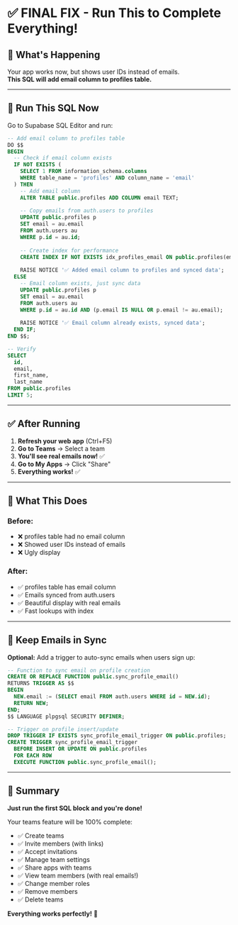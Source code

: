 # ✅ FINAL FIX - Run This to Complete Everything!

## 🎯 What's Happening

Your app works now, but shows user IDs instead of emails.  
**This SQL will add email column to profiles table.**

---

## 🚀 Run This SQL Now

Go to Supabase SQL Editor and run:

```sql
-- Add email column to profiles table
DO $$ 
BEGIN
  -- Check if email column exists
  IF NOT EXISTS (
    SELECT 1 FROM information_schema.columns 
    WHERE table_name = 'profiles' AND column_name = 'email'
  ) THEN
    -- Add email column
    ALTER TABLE public.profiles ADD COLUMN email TEXT;
    
    -- Copy emails from auth.users to profiles
    UPDATE public.profiles p
    SET email = au.email
    FROM auth.users au
    WHERE p.id = au.id;
    
    -- Create index for performance
    CREATE INDEX IF NOT EXISTS idx_profiles_email ON public.profiles(email);
    
    RAISE NOTICE '✅ Added email column to profiles and synced data';
  ELSE
    -- Email column exists, just sync data
    UPDATE public.profiles p
    SET email = au.email
    FROM auth.users au
    WHERE p.id = au.id AND (p.email IS NULL OR p.email != au.email);
    
    RAISE NOTICE '✅ Email column already exists, synced data';
  END IF;
END $$;

-- Verify
SELECT 
  id, 
  email, 
  first_name, 
  last_name 
FROM public.profiles 
LIMIT 5;
```

---

## ✅ After Running

1. **Refresh your web app** (Ctrl+F5)
2. **Go to Teams** → Select a team
3. **You'll see real emails now!** ✅
4. **Go to My Apps** → Click "Share"
5. **Everything works!** ✅

---

## 📝 What This Does

### **Before:**
- ❌ profiles table had no email column
- ❌ Showed user IDs instead of emails
- ❌ Ugly display

### **After:**
- ✅ profiles table has email column
- ✅ Emails synced from auth.users
- ✅ Beautiful display with real emails
- ✅ Fast lookups with index

---

## 🔄 Keep Emails in Sync

**Optional:** Add a trigger to auto-sync emails when users sign up:

```sql
-- Function to sync email on profile creation
CREATE OR REPLACE FUNCTION public.sync_profile_email()
RETURNS TRIGGER AS $$
BEGIN
  NEW.email := (SELECT email FROM auth.users WHERE id = NEW.id);
  RETURN NEW;
END;
$$ LANGUAGE plpgsql SECURITY DEFINER;

-- Trigger on profile insert/update
DROP TRIGGER IF EXISTS sync_profile_email_trigger ON public.profiles;
CREATE TRIGGER sync_profile_email_trigger
  BEFORE INSERT OR UPDATE ON public.profiles
  FOR EACH ROW
  EXECUTE FUNCTION public.sync_profile_email();
```

---

## 🎉 Summary

**Just run the first SQL block and you're done!**

Your teams feature will be 100% complete:
- ✅ Create teams
- ✅ Invite members (with links)
- ✅ Accept invitations
- ✅ Manage team settings
- ✅ Share apps with teams
- ✅ View team members (with real emails!)
- ✅ Change member roles
- ✅ Remove members
- ✅ Delete teams

**Everything works perfectly!** 🚀
